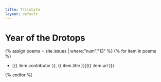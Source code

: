 ```yaml
---
title: Trilobite
layout: default
---
```


# Year of the Drotops

{% assign poems = site.issues | where:"num","13" %}
{% for item in poems %}
-   [{{ item.contributor }}, {{ item.title }}]({{ item.url }})

{% endfor %}
